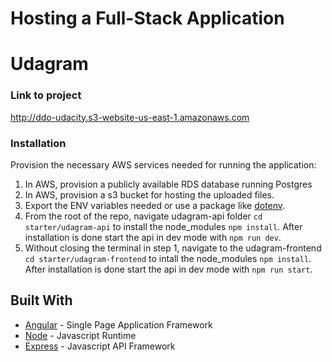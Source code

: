 # Hosting a Full-Stack Application

# Udagram

### Link to project

http://ddo-udacity.s3-website-us-east-1.amazonaws.com

### Installation

Provision the necessary AWS services needed for running the application:

1. In AWS, provision a publicly available RDS database running Postgres
1. In AWS, provision a s3 bucket for hosting the uploaded files.
1. Export the ENV variables needed or use a package like [dotenv](https://www.npmjs.com/package/dotenv).
1. From the root of the repo, navigate udagram-api folder `cd starter/udagram-api` to install the node_modules `npm install`. After installation is done start the api in dev mode with `npm run dev`.
1. Without closing the terminal in step 1, navigate to the udagram-frontend `cd starter/udagram-frontend` to intall the node_modules `npm install`. After installation is done start the api in dev mode with `npm run start`.

## Built With

- [Angular](https://angular.io/) - Single Page Application Framework
- [Node](https://nodejs.org) - Javascript Runtime
- [Express](https://expressjs.com/) - Javascript API Framework
